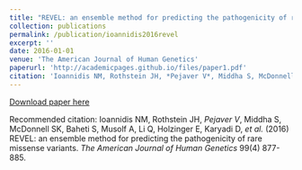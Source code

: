 ```yaml
---
title: "REVEL: an ensemble method for predicting the pathogenicity of rare missense variants"
collection: publications
permalink: /publication/ioannidis2016revel
excerpt: ''
date: 2016-01-01
venue: 'The American Journal of Human Genetics'
paperurl: 'http://academicpages.github.io/files/paper1.pdf'
citation: 'Ioannidis NM, Rothstein JH, *Pejaver V*, Middha S, McDonnell SK, Baheti S, Musolf A, Li Q, Holzinger E, Karyadi D, <i>et al.</i> (2016) REVEL: an ensemble method for predicting the pathogenicity of rare missense variants. <i>The American Journal of Human Genetics</i> 99(4) 877-885.'
---
```

[Download paper here](http://academicpages.github.io/files/paper1.pdf)

Recommended citation: Ioannidis NM, Rothstein JH, *Pejaver V*, Middha S, McDonnell SK, Baheti S, Musolf A, Li Q, Holzinger E, Karyadi D, <i>et al.</i> (2016) REVEL: an ensemble method for predicting the pathogenicity of rare missense variants. <i>The American Journal of Human Genetics</i> 99(4) 877-885.
